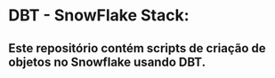 # DBT - SnowFlake Stack:
## Este repositório contém scripts de criação de objetos no Snowflake usando DBT.

